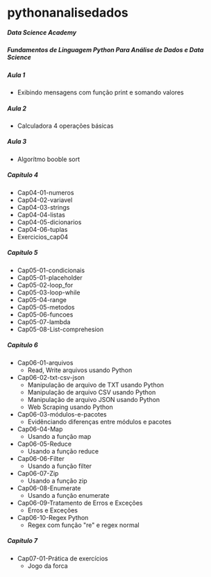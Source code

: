 # pythonanalisedados
##### Data Science Academy
##### Fundamentos de Linguagem Python Para Análise de Dados e Data Science
##### Aula 1
- Exibindo mensagens com função print e somando valores
##### Aula 2
- Calculadora 4 operações básicas
##### Aula 3
- Algorítmo booble sort
##### Capítulo 4
- Cap04-01-numeros
- Cap04-02-variavel
- Cap04-03-strings
- Cap04-04-listas
- Cap04-05-dicionarios
- Cap04-06-tuplas
- Exercicios_cap04
##### Capítulo 5
- Cap05-01-condicionais
- Cap05-01-placeholder
- Cap05-02-loop_for
- Cap05-03-loop-while
- Cap05-04-range
- Cap05-05-metodos
- Cap05-06-funcoes
- Cap05-07-lambda
- Cap05-08-List-comprehesion

##### Capítulo 6
- Cap06-01-arquivos
    - Read, Write arquivos usando Python
- Cap06-02-txt-csv-json
    - Manipulação de arquivo de TXT usando Python
    - Manipulação de arquivo CSV usando Python
    - Manipulação de arquivo JSON usando Python
    - Web Scraping usando Python
- Cap06-03-módulos-e-pacotes
    - Evidênciando diferenças entre módulos e pacotes
- Cap06-04-Map
    - Usando a função map
- Cap06-05-Reduce
    - Usando a função reduce
- Cap06-06-Filter
    - Usando a função filter
- Cap06-07-Zip
    - Usando a função zip
- Cap06-08-Enumerate
    - Usando a função enumerate
- Cap06-09-Tratamento de Erros e Exceções
    - Erros e Exceções
- Cap06-10-Regex Python
    - Regex com função "re" e regex normal
##### Capítulo 7
- Cap07-01-Prática de exercícios
    - Jogo da forca



